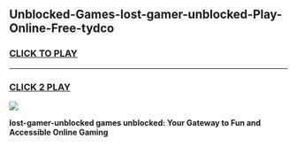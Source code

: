 
## Unblocked-Games-lost-gamer-unblocked-Play-Online-Free-tydco
<h3>
<a href="https://premium76.site?title=lost-gamer-unblocked&ref=26A">CLICK TO PLAY</a></h3>
<hr>

<h3>
<a href="https://premium76.site?title=lost-gamer-unblocked&ref=26A">CLICK 2 PLAY</a>
  
</h3>

<a href="https://premium76.site?title=lost-gamer-unblocked&ref=26A"><img src="https://clearcache.store/games.png"></a>


**lost-gamer-unblocked games unblocked: Your Gateway to Fun and Accessible Online Gaming**
